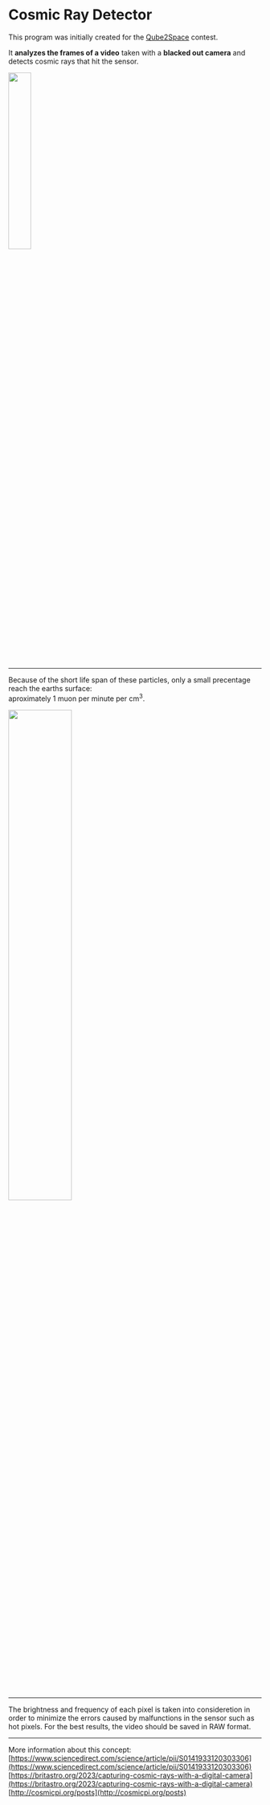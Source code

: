# Cosmic Ray Detector

This program was initially created for the [Qube2Space](https://students.2space.ro/qube2space) contest. 

It **analyzes the frames of a video** taken with a **blacked out camera** and detects cosmic rays that hit the sensor.

<img src="https://i.imgur.com/Ud9AOdp.png" width=30% height="auto">

---

Because of the short life span of these particles, only a small precentage reach the earths surface: <br>
aproximately 1 muon per minute per cm<sup>3</sup>.

<img src="https://i.imgur.com/qVaQBbT.png" width=50% height="auto">

---

The brightness and frequency of each pixel is taken into consideretion in order to minimize the errors caused by malfunctions in the sensor such as hot pixels.
For the best results, the video should be saved in RAW format.

---

More information about this concept:<br>
[https://www.sciencedirect.com/science/article/pii/S0141933120303306](https://www.sciencedirect.com/science/article/pii/S0141933120303306)<br>
[https://britastro.org/2023/capturing-cosmic-rays-with-a-digital-camera](https://britastro.org/2023/capturing-cosmic-rays-with-a-digital-camera)<br>
[http://cosmicpi.org/posts](http://cosmicpi.org/posts)
